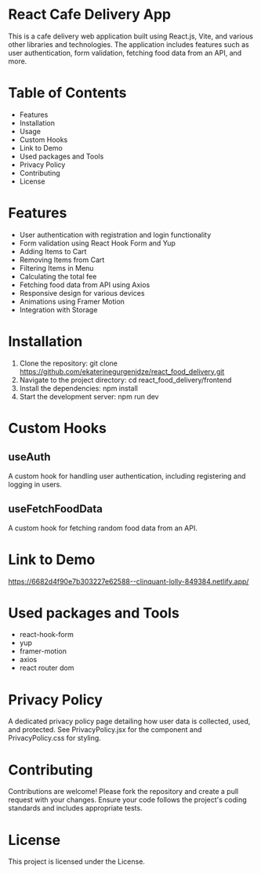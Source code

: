 # React Cafe Delivery App
This is a cafe delivery web application built using React.js, Vite, and various other libraries and technologies. The application includes features such as user authentication, 
form validation, fetching food data from an API, and more.

# Table of Contents
* Features
* Installation
* Usage
* Custom Hooks
* Link to Demo
* Used packages and Tools
* Privacy Policy
* Contributing
* License


# Features
* User authentication with registration and login functionality
* Form validation using React Hook Form and Yup
* Adding Items to Cart
* Removing Items from Cart
* Filtering Items in Menu
* Calculating the total fee
* Fetching food data from API using Axios
* Responsive design for various devices
* Animations using Framer Motion
* Integration with Storage

# Installation
1. Clone the repository: git clone https://github.com/ekaterinegurgenidze/react_food_delivery.git
2. Navigate to the project directory: cd react_food_delivery/frontend
3. Install the dependencies: npm install
4. Start the development server: npm run dev

# Custom Hooks
## useAuth
A custom hook for handling user authentication, including registering and logging in users.

## useFetchFoodData
A custom hook for fetching random food data from an API.

# Link to Demo
https://6682d4f90e7b303227e62588--clinquant-lolly-849384.netlify.app/

# Used packages and Tools
* react-hook-form
* yup
* framer-motion
* axios
* react router dom

# Privacy Policy
A dedicated privacy policy page detailing how user data is collected, used, and protected. See PrivacyPolicy.jsx for the component and PrivacyPolicy.css for styling.

# Contributing
Contributions are welcome! Please fork the repository and create a pull request with your changes. Ensure your code follows the project's coding standards and includes appropriate tests.

# License
This project is licensed under the License.
